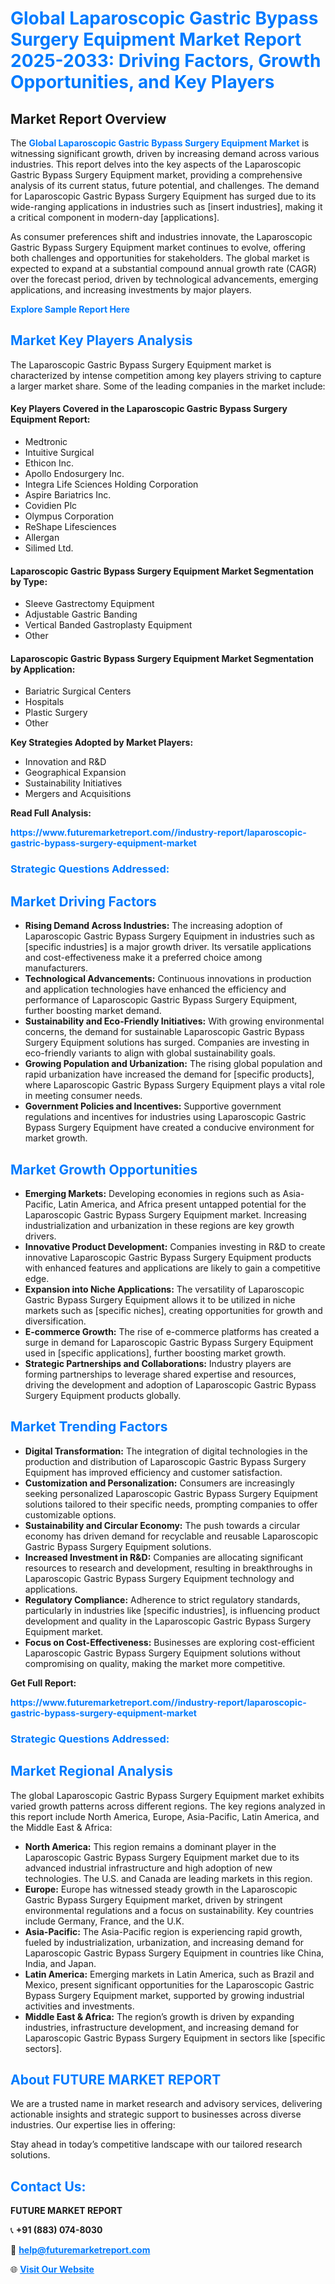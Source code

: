 <h1 style="color: #007BFF;">Global Laparoscopic Gastric Bypass Surgery Equipment Market Report 2025-2033: Driving Factors, Growth Opportunities, and Key Players</h1>

<section id="overview">
<h2>Market Report Overview</h2>
<p>The <a href="https://www.futuremarketreport.com//industry-report/laparoscopic-gastric-bypass-surgery-equipment-market" style="color: #007BFF; text-decoration: none;"><strong>Global Laparoscopic Gastric Bypass Surgery Equipment Market</strong></a> is witnessing significant growth, driven by increasing demand across various industries. This report delves into the key aspects of the Laparoscopic Gastric Bypass Surgery Equipment market, providing a comprehensive analysis of its current status, future potential, and challenges. The demand for Laparoscopic Gastric Bypass Surgery Equipment has surged due to its wide-ranging applications in industries such as [insert industries], making it a critical component in modern-day [applications].</p>
<p>As consumer preferences shift and industries innovate, the Laparoscopic Gastric Bypass Surgery Equipment market continues to evolve, offering both challenges and opportunities for stakeholders. The global market is expected to expand at a substantial compound annual growth rate (CAGR) over the forecast period, driven by technological advancements, emerging applications, and increasing investments by major players.</p>
</section>

<section id="overview">
<p><a href="https://www.futuremarketreport.com//request-sample/reportId=78888" style="color: #007BFF; text-decoration: none;"><strong>Explore Sample Report Here</strong></a></p>
</section>

<section id="key-players">
<h2 style="color: #007BFF;">Market Key Players Analysis</h2>
<p>The Laparoscopic Gastric Bypass Surgery Equipment market is characterized by intense competition among key players striving to capture a larger market share. Some of the leading companies in the market include:</p>
<h4>Key Players Covered in the Laparoscopic Gastric Bypass Surgery Equipment Report:</h4>
<ul><li>Medtronic</li><li>Intuitive Surgical</li><li>Ethicon Inc.</li><li>Apollo Endosurgery Inc.</li><li>Integra Life Sciences Holding Corporation</li><li>Aspire Bariatrics Inc.</li><li>Covidien Plc</li><li>Olympus Corporation</li><li>ReShape Lifesciences</li><li>Allergan</li><li>Silimed Ltd.</li></ul>
<h4>Laparoscopic Gastric Bypass Surgery Equipment Market Segmentation by Type:</h4>
<ul><li>Sleeve Gastrectomy Equipment</li><li>Adjustable Gastric Banding</li><li>Vertical Banded Gastroplasty Equipment</li><li>Other</li></ul>

<h4>Laparoscopic Gastric Bypass Surgery Equipment Market Segmentation by Application:</h4>
<ul><li>Bariatric Surgical Centers</li><li>Hospitals</li><li>Plastic Surgery</li><li>Other</li></ul>
<p><strong>Key Strategies Adopted by Market Players:</strong></p>
<ul>
<li>Innovation and R&D</li>
<li>Geographical Expansion</li>
<li>Sustainability Initiatives</li>
<li>Mergers and Acquisitions</li>
</ul>
</section>

<section>
<p><strong>Read Full Analysis: </strong></p><a href="https://www.futuremarketreport.com//industry-report/laparoscopic-gastric-bypass-surgery-equipment-market" style="color: #007BFF; text-decoration: none;"><strong>https://www.futuremarketreport.com//industry-report/laparoscopic-gastric-bypass-surgery-equipment-market</strong></a>
<h3 style="color: #007BFF;">Strategic Questions Addressed:</h3>
</section>

<section id="driving-factors">
<h2 style="color: #007BFF;">Market Driving Factors</h2>
<ul>
<li><strong>Rising Demand Across Industries:</strong> The increasing adoption of Laparoscopic Gastric Bypass Surgery Equipment in industries such as [specific industries] is a major growth driver. Its versatile applications and cost-effectiveness make it a preferred choice among manufacturers.</li>
<li><strong>Technological Advancements:</strong> Continuous innovations in production and application technologies have enhanced the efficiency and performance of Laparoscopic Gastric Bypass Surgery Equipment, further boosting market demand.</li>
<li><strong>Sustainability and Eco-Friendly Initiatives:</strong> With growing environmental concerns, the demand for sustainable Laparoscopic Gastric Bypass Surgery Equipment solutions has surged. Companies are investing in eco-friendly variants to align with global sustainability goals.</li>
<li><strong>Growing Population and Urbanization:</strong> The rising global population and rapid urbanization have increased the demand for [specific products], where Laparoscopic Gastric Bypass Surgery Equipment plays a vital role in meeting consumer needs.</li>
<li><strong>Government Policies and Incentives:</strong> Supportive government regulations and incentives for industries using Laparoscopic Gastric Bypass Surgery Equipment have created a conducive environment for market growth.</li>
</ul>
</section>

<section id="growth-opportunities">
<h2 style="color: #007BFF;">Market Growth Opportunities</h2>
<ul>
<li><strong>Emerging Markets:</strong> Developing economies in regions such as Asia-Pacific, Latin America, and Africa present untapped potential for the Laparoscopic Gastric Bypass Surgery Equipment market. Increasing industrialization and urbanization in these regions are key growth drivers.</li>
<li><strong>Innovative Product Development:</strong> Companies investing in R&D to create innovative Laparoscopic Gastric Bypass Surgery Equipment products with enhanced features and applications are likely to gain a competitive edge.</li>
<li><strong>Expansion into Niche Applications:</strong> The versatility of Laparoscopic Gastric Bypass Surgery Equipment allows it to be utilized in niche markets such as [specific niches], creating opportunities for growth and diversification.</li>
<li><strong>E-commerce Growth:</strong> The rise of e-commerce platforms has created a surge in demand for Laparoscopic Gastric Bypass Surgery Equipment used in [specific applications], further boosting market growth.</li>
<li><strong>Strategic Partnerships and Collaborations:</strong> Industry players are forming partnerships to leverage shared expertise and resources, driving the development and adoption of Laparoscopic Gastric Bypass Surgery Equipment products globally.</li>
</ul>
</section>

<section id="trending-factors">
<h2 style="color: #007BFF;">Market Trending Factors</h2>
<ul>
<li><strong>Digital Transformation:</strong> The integration of digital technologies in the production and distribution of Laparoscopic Gastric Bypass Surgery Equipment has improved efficiency and customer satisfaction.</li>
<li><strong>Customization and Personalization:</strong> Consumers are increasingly seeking personalized Laparoscopic Gastric Bypass Surgery Equipment solutions tailored to their specific needs, prompting companies to offer customizable options.</li>
<li><strong>Sustainability and Circular Economy:</strong> The push towards a circular economy has driven demand for recyclable and reusable Laparoscopic Gastric Bypass Surgery Equipment solutions.</li>
<li><strong>Increased Investment in R&D:</strong> Companies are allocating significant resources to research and development, resulting in breakthroughs in Laparoscopic Gastric Bypass Surgery Equipment technology and applications.</li>
<li><strong>Regulatory Compliance:</strong> Adherence to strict regulatory standards, particularly in industries like [specific industries], is influencing product development and quality in the Laparoscopic Gastric Bypass Surgery Equipment market.</li>
<li><strong>Focus on Cost-Effectiveness:</strong> Businesses are exploring cost-efficient Laparoscopic Gastric Bypass Surgery Equipment solutions without compromising on quality, making the market more competitive.</li>
</ul>
</section>

<section>
<p><strong>Get Full Report: </strong></p><a href="https://www.futuremarketreport.com//industry-report/laparoscopic-gastric-bypass-surgery-equipment-market" style="color: #007BFF; text-decoration: none;"><strong>https://www.futuremarketreport.com//industry-report/laparoscopic-gastric-bypass-surgery-equipment-market</strong></a>
<h3 style="color: #007BFF;">Strategic Questions Addressed:</h3>
</section>


<section id="regional-analysis">
<h2 style="color: #007BFF;">Market Regional Analysis</h2>
<p>The global Laparoscopic Gastric Bypass Surgery Equipment market exhibits varied growth patterns across different regions. The key regions analyzed in this report include North America, Europe, Asia-Pacific, Latin America, and the Middle East & Africa:</p>
<ul>
<li><strong>North America:</strong> This region remains a dominant player in the Laparoscopic Gastric Bypass Surgery Equipment market due to its advanced industrial infrastructure and high adoption of new technologies. The U.S. and Canada are leading markets in this region.</li>
<li><strong>Europe:</strong> Europe has witnessed steady growth in the Laparoscopic Gastric Bypass Surgery Equipment market, driven by stringent environmental regulations and a focus on sustainability. Key countries include Germany, France, and the U.K.</li>
<li><strong>Asia-Pacific:</strong> The Asia-Pacific region is experiencing rapid growth, fueled by industrialization, urbanization, and increasing demand for Laparoscopic Gastric Bypass Surgery Equipment in countries like China, India, and Japan.</li>
<li><strong>Latin America:</strong> Emerging markets in Latin America, such as Brazil and Mexico, present significant opportunities for the Laparoscopic Gastric Bypass Surgery Equipment market, supported by growing industrial activities and investments.</li>
<li><strong>Middle East & Africa:</strong> The region’s growth is driven by expanding industries, infrastructure development, and increasing demand for Laparoscopic Gastric Bypass Surgery Equipment in sectors like [specific sectors].</li>
</ul>
</section>

<footer>
<h2 style="color: #007BFF;">About FUTURE MARKET REPORT</h2>
<p>We are a trusted name in market research and advisory services, delivering actionable insights and strategic support to businesses across diverse industries. Our expertise lies in offering:</p>

<p>Stay ahead in today’s competitive landscape with our tailored research solutions.</p>

<h2 style="color: #007BFF;">Contact Us:</h2>
<p><strong>FUTURE MARKET REPORT</strong></p>
<p>📞 <strong>+91 (883) 074-8030</strong></p>
<p>📧 <strong><a href="mailto:help@futuremarketreport.com" style="color: #007BFF;">help@futuremarketreport.com</a></strong></p>
<p>🌐 <strong><a href="https://www.futuremarketreport.com/" style="color: #007BFF;">Visit Our Website</a></strong></p>
</footer>